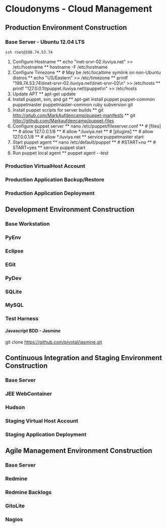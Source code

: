 # Cloudonyms - Cloud Management
## Production Environment Construction
### Base Server - Ubuntu 12.04 LTS
	ssh root@198.74.53.74
1. Configure Hostname
	**	echo "inet-srvr-02.iluviya.net" >> /etc/hostname
	**	hostname -F /etc/hostname
2. Configure Timezone
	**	\# May be /etc/localtime symlink on non-Ubuntu distros
	**	echo "US/Eastern" >> /etc/timezone
	**	printf "198.74.53.74\tinet-srvr-02.iluviya.net\tinet-srvr-02\n" >> /etc/hosts
	**	printf "127.0.0.1\tpuppet.iluviya.net\tpuppet\n"	>> /etc/hosts
3. Update APT
	**	apt-get update
4. Install puppet, svn, and git
	**	apt-get install puppet puppet-common puppetmaster puppetmaster-common ruby subversion git
5. Install puppet scripts for server builds
	**	git http://gitub.com/MarkAufdencamp/puppet-manifests
	**	git http://github.com/Markaufdencamp/puppet-files
6. Configure puppet server
	**	nano /etc/puppet/fileserver.conf
	**		\#	[files]
	**		\#	allow 127.0.0.1/8
	**		\#	allow *.iluviya.net
	**		\#	[plugins]
	**		\#	allow 127.0.0.1/8
	**		\#	allow *.iluviya.net
	**	service puppetmaster start
7. Start puppet agent
	**	nano /etc/default/puppet
	**		\#	\#START=no
	**		\#	START=yes
	**	service puppet start
8. Run puppet local agent
	**	puppet agent --test
	
### Production VirtualHost Account
### Production Application Backup/Restore
### Production Application Deployment
## Development Environment Construction
### Base Workstation
### PyEnv
### Eclipse
### EGit
### PyDev
### SQLite
### MySQL
### Test Harness
#### Javascript BDD - Jasmine
git clone https://github.com/pivotal/jasmine.git
## Continuous Integration and Staging Environment Construction
### Base Server
### JEE WebContainer
### Hudson
### Staging Virtual Host Account
### Staging Application Deployment
## Agile Management Environment Construction
### Base Server
### Redmine 
### Redmine Backlogs
### GitoLite
### Nagios